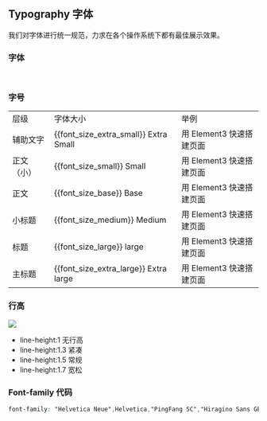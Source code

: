 <script>
  import bus from '../../bus';
  import { reactive, toRefs, ref, getCurrentInstance, onMounted, watch } from 'vue'
  export default {
    setup(){
      const original=reactive({
         'font_size_extra_large': '20px',
         'font_size_large': '18px',
         'font_size_medium': '16px',
         'font_size_base': '14px',
         'font_size_small': '13px',
         'font_size_extra_small': '12px'
      })
      const varMap=[
         '$--font-size-extra-large',
         '$--font-size-large',
         '$--font-size-medium',
         '$--font-size-base',
         '$--font-size-small',
        '$--font-size-extra-small'
      ]
      const global=reactive({})
      const font_size_extra_large=ref
      ('')
      const font_size_large=ref('')
      const font_size_medium=ref('')
      const font_size_base=ref('')
      const font_size_small=ref('')
      const font_size_extra_small=ref('')

      const tintColor=(color, tint)=>{
        return tintColor(color, tint)
      }

      const setGlobal=()=>{
        if (window.userThemeConfig) {
          self.global = window.userThemeConfig.global;
        }
      }

      onMounted(()=>{
        setGlobal()
      })

      watch(global, value =>{
          varMap.forEach((v) => {
            const key = v.replace('$--', '').replace(/-/g, '_')
            if (value[v]) {
              self[key] = value[v]
            } else {
              self[key] = original[key]
            }
          });
      },{
        immediate: true,
      }
      )
  return{
    ...toRefs(global),
    font_size_extra_large,
    font_size_large,
    font_size_medium,
    font_size_base,
    font_size_small,
    font_size_extra_small,
    tintColor,
    setGlobal,
    varMap,
    ...toRefs(original)
  }
}}
</script>

## Typography 字体

我们对字体进行统一规范，力求在各个操作系统下都有最佳展示效果。

### 字体
<div class="demo-term-box">
<img src="../../assets/images/term-pingfang.png" alt="">
<img src="../../assets/images/term-hiragino.png" alt="">
<img src="../../assets/images/term-microsoft.png" alt="">
<img src="../../assets/images/term-sf.png" alt="">
<img src="../../assets/images/term-helvetica.png" alt="">
<img src="../../assets/images/term-arial.png" alt="">
</div>

### 字号

<table class="demo-typo-size">
  <tbody>
  <tr
    >
      <td>层级</td>
      <td>字体大小</td>
      <td class="color-dark-light">举例</td>
    </tr>
    <tr
    :style="{ fontSize: font_size_extra_small }"
    >
      <td>辅助文字</td>
      <td class="color-dark-light">{{font_size_extra_small}} Extra Small</td>
      <td>用 Element3 快速搭建页面</td>
    </tr>
    <tr
    :style="{ fontSize: font_size_small }"
    >
      <td>正文（小）</td>
      <td class="color-dark-light">{{font_size_small}} Small</td>
      <td>用 Element3 快速搭建页面</td>
    </tr>
    <tr
    :style="{ fontSize: font_size_base }"
    >
      <td>正文</td>
      <td class="color-dark-light">{{font_size_base}} Base</td>
      <td>用 Element3 快速搭建页面</td>
    </tr>
    <tr
    :style="{ fontSize: font_size_medium }"
    >
      <td>小标题</td>
      <td class="color-dark-light">{{font_size_medium}} Medium</td>
      <td>用 Element3 快速搭建页面</td>
    </tr>
    <tr
    :style="{ fontSize: font_size_large }"
    >
      <td>标题</td>
      <td class="color-dark-light">{{font_size_large}} large</td>
      <td>用 Element3 快速搭建页面</td>
    </tr>
    <tr
    :style="{ fontSize: font_size_extra_large }"
    >
      <td>主标题</td>
      <td class="color-dark-light">{{font_size_extra_large}} Extra large</td>
      <td>用 Element3 快速搭建页面</td>
    </tr>
  </tbody>
</table>

### 行高

<div>
<img class="lineH-left" src="~examples/assets/images/typography.png" />
<ul class="lineH-right">
<li>line-height:1 <span>无行高</span></li>
<li>line-height:1.3 <span>紧凑</span></li>
<li>line-height:1.5 <span>常规</span></li>
<li>line-height:1.7 <span>宽松</span></li>
</ul>
</div>

### Font-family 代码

```css
font-family: "Helvetica Neue",Helvetica,"PingFang SC","Hiragino Sans GB","Microsoft YaHei","微软雅黑",Arial,sans-serif;
```
